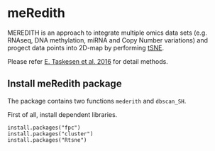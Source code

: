 # meRedith
MEREDITH is an approach to integrate multiple omics data sets (e.g. RNAseq, DNA methylation, miRNA and Copy Number variations) and progect data points into 2D-map by performing [tSNE](https://lvdmaaten.github.io/tsne/).

Please refer [E. Taskesen et al. 2016](http://www.nature.com/articles/srep24949) for detail methods.

## Install meRedith package
The package contains two functions `mederith` and `dbscan_SH`.

First of all, install dependent libraries.
```{r}
install.packages("fpc")
install.packages("cluster")
install.packages("Rtsne")
```
